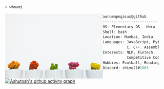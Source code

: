 
```zsh
> whoami
```

<img align="left" src="scott-webb-GQD3Av_9A88-unsplash.jpg" alt="picture" width="320" /> 

```csharp
aurumnpegasus@github
-------------------------
OS: Elementary OS - Hera
Shell: bash
Location: Mumbai, India
Languages: JavaScript, Python,
           C, C++. Assembly
Interests: NLP, Fintech,
           Competitive Coding
Hobbies: Football, Reading
Discord: shivu21#2065
```

[![Ashutosh's github activity graph](https://activity-graph.herokuapp.com/graph?username=aurumnpegasus&bg_color=F4F5F7&line=9800E4&color=545151&hide_border=true)](https://github.com/ashutosh00710/github-readme-activity-graph)

